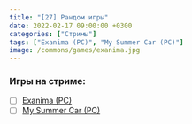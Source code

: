 ```yaml
---
title: "[27] Рандом игры"
date: 2022-02-17 09:00:00 +0300
categories: ["Стримы"]
tags: ["Exanima (PC)", "My Summer Car (PC)"]
image: /commons/games/exanima.jpg
---
```


### Игры на стриме:
+ [ ] [Exanima (PC)](/tags/exanima-pc)
+ [ ] [My Summer Car (PC)](/tags/my-summer-car-pc)
